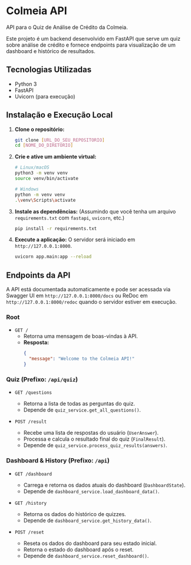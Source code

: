 # Colmeia API

API para o Quiz de Análise de Crédito da Colmeia.

Este projeto é um backend desenvolvido em FastAPI que serve um quiz sobre análise de crédito e fornece endpoints para visualização de um dashboard e histórico de resultados.

## Tecnologias Utilizadas

* Python 3
* FastAPI
* Uvicorn (para execução)

## Instalação e Execução Local

1.  **Clone o repositório:**
    ```bash
    git clone [URL_DO_SEU_REPOSITORIO]
    cd [NOME_DO_DIRETORIO]
    ```

2.  **Crie e ative um ambiente virtual:**
    ```bash
    # Linux/macOS
    python3 -m venv venv
    source venv/bin/activate

    # Windows
    python -m venv venv
    .\venv\Scripts\activate
    ```

3.  **Instale as dependências:**
    (Assumindo que você tenha um arquivo `requirements.txt` com `fastapi`, `uvicorn`, etc.)
    ```bash
    pip install -r requirements.txt
    ```

4.  **Execute a aplicação:**
    O servidor será iniciado em `http://127.0.0.1:8000`.
    ```bash
    uvicorn app.main:app --reload
    ```

## Endpoints da API

A API está documentada automaticamente e pode ser acessada via Swagger UI em `http://127.0.0.1:8000/docs` ou ReDoc em `http://127.0.0.1:8000/redoc` quando o servidor estiver em execução.

### Root

* `GET /`
    * Retorna uma mensagem de boas-vindas à API.
    * **Resposta:**
        ```json
        {
          "message": "Welcome to the Colmeia API!"
        }
        ```

### Quiz (Prefixo: `/api/quiz`)

* `GET /questions`
    * Retorna a lista de todas as perguntas do quiz.
    * Depende de `quiz_service.get_all_questions()`.

* `POST /result`
    * Recebe uma lista de respostas do usuário (`UserAnswer`).
    * Processa e calcula o resultado final do quiz (`FinalResult`).
    * Depende de `quiz_service.process_quiz_results(answers)`.

### Dashboard & History (Prefixo: `/api`)

* `GET /dashboard`
    * Carrega e retorna os dados atuais do dashboard (`DashboardState`).
    * Depende de `dashboard_service.load_dashboard_data()`.

* `GET /history`
    * Retorna os dados do histórico de quizzes.
    * Depende de `dashboard_service.get_history_data()`.

* `POST /reset`
    * Reseta os dados do dashboard para seu estado inicial.
    * Retorna o estado do dashboard após o reset.
    * Depende de `dashboard_service.reset_dashboard()`.